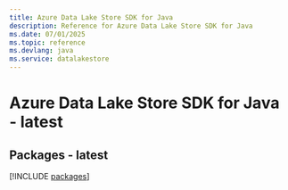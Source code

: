 ```yaml
---
title: Azure Data Lake Store SDK for Java
description: Reference for Azure Data Lake Store SDK for Java
ms.date: 07/01/2025
ms.topic: reference
ms.devlang: java
ms.service: datalakestore
---
```

# Azure Data Lake Store SDK for Java - latest
## Packages - latest
[!INCLUDE [packages](data-lake-store-index.md)]